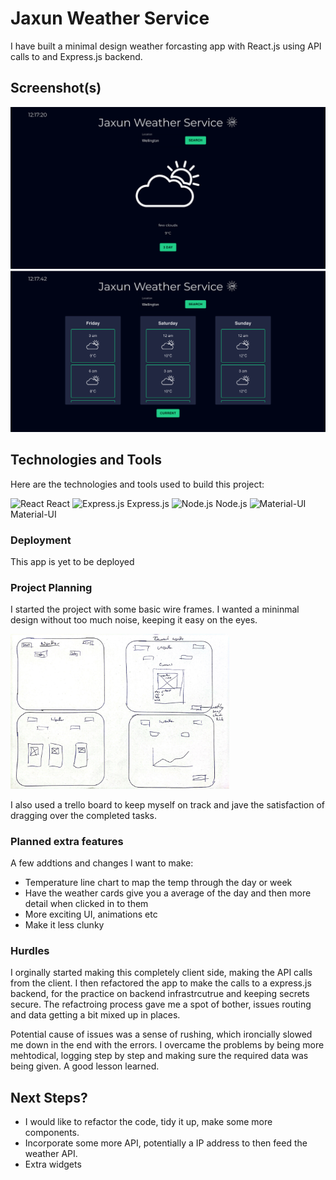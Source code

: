 # Jaxun Weather Service

I have built a minimal design weather forcasting app with React.js using API calls to and Express.js backend.

## Screenshot(s)

![Alt Text](./public/jaxun-weather-landing.png)
![Alt Text](./public/jaxun-weather.png)

## Technologies and Tools

Here are the technologies and tools used to build this project:

<img src="https://cdn.svgporn.com/logos/react.svg" alt="React" height="20px">  React
<img src="https://cdn.svgporn.com/logos/express.svg" alt="Express.js" height="20px">  Express.js
<img src="https://cdn.svgporn.com/logos/nodejs.svg" alt="Node.js" height="20px">  Node.js
<img src="https://cdn.svgporn.com/logos/material-ui.svg" alt="Material-UI" height="20px">  Material-UI


### Deployment

This app is yet to be deployed

### Project Planning

I started the project with some basic wire frames. I wanted a mininmal design without too much noise, keeping it easy on the eyes.

<img src="./public/wireframes.jpg" alt="Wireframes" width="350px">

I also used a trello board to keep myself on track and jave the satisfaction of dragging over the completed tasks.

### Planned extra features

A few addtions and changes I want to make:

- Temperature line chart to map the temp through the day or week
- Have the weather cards give you a average of the day and then more detail when clicked in to them
- More exciting UI, animations etc
- Make it less clunky

### Hurdles

I orginally started making this completely client side, making the API calls from the client. I then refactored the app to make the calls to a express.js backend, for the practice on backend infrastrcutrue and keeping secrets secure. The refactroing process gave me a spot of bother, issues routing and data getting a bit mixed up in places. 

Potential cause of issues was a sense of rushing, which ironcially slowed me down in the end with the errors. I overcame the problems by being more mehtodical, logging step by step and making sure the required data was being given. A good lesson learned. 


## Next Steps?

- I would like to refactor the code, tidy it up, make some more components. 
- Incorporate some more API, potentially a IP address to then feed the weather API.
- Extra widgets
